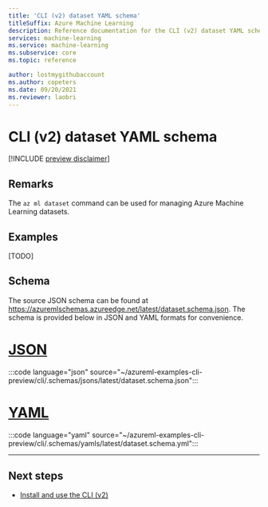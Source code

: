 ```yaml
---
title: 'CLI (v2) dataset YAML schema'
titleSuffix: Azure Machine Learning
description: Reference documentation for the CLI (v2) dataset YAML schema.
services: machine-learning
ms.service: machine-learning
ms.subservice: core
ms.topic: reference

author: lostmygithubaccount
ms.author: copeters
ms.date: 09/20/2021
ms.reviewer: laobri
---
```


# CLI (v2) dataset YAML schema

[!INCLUDE [preview disclaimer](../../includes/machine-learning-preview-generic-disclaimer.md)]

## Remarks

The `az ml dataset` command can be used for managing Azure Machine Learning datasets.

## Examples

[TODO]

## Schema

The source JSON schema can be found at https://azuremlschemas.azureedge.net/latest/dataset.schema.json. The schema is provided below in JSON and YAML formats for convenience.

# [JSON](#tab/json)

:::code language="json" source="~/azureml-examples-cli-preview/cli/.schemas/jsons/latest/dataset.schema.json":::

# [YAML](#tab/yaml)

:::code language="yaml" source="~/azureml-examples-cli-preview/cli/.schemas/yamls/latest/dataset.schema.yml":::

---

## Next steps

- [Install and use the CLI (v2)](how-to-configure-cli.md)
